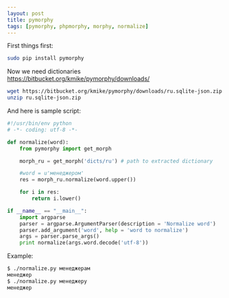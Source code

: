 ```yaml
---
layout: post
title: pymorphy
tags: [pymorphy, phpmorphy, morphy, normalize]
---
```


First things first:

```sh
sudo pip install pymorphy
```

Now we need dictionaries https://bitbucket.org/kmike/pymorphy/downloads/

```sh
wget https://bitbucket.org/kmike/pymorphy/downloads/ru.sqlite-json.zip
unzip ru.sqlite-json.zip
```

And here is sample script:

```python
#!/usr/bin/env python
# -*- coding: utf-8 -*-

def normalize(word):
	from pymorphy import get_morph

	morph_ru = get_morph('dicts/ru') # path to extracted dictionary

	#word = u'менеджером'
	res = morph_ru.normalize(word.upper())

	for i in res:
		return i.lower()

if __name__ == "__main__":
	import argparse
	parser = argparse.ArgumentParser(description = 'Normalize word')
	parser.add_argument('word', help = 'word to normalize')
	args = parser.parse_args()
	print normalize(args.word.decode('utf-8'))
```

Example:

```sh
$ ./normalize.py менеджерам
менеджер
$ ./normalize.py менеджеру
менеджер
```